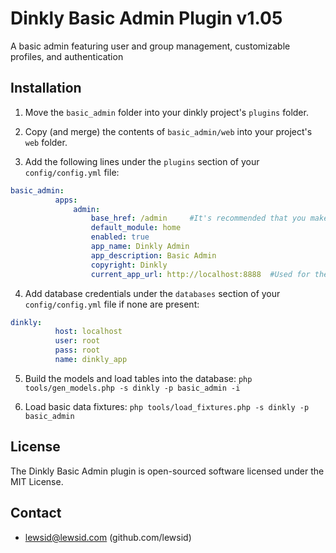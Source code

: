 Dinkly Basic Admin Plugin v1.05
===============================

A basic admin featuring user and group management, customizable profiles, and authentication


Installation
------------

  1. Move the `basic_admin` folder into your dinkly project's `plugins` folder.

  2. Copy (and merge) the contents of `basic_admin/web` into your project's `web` folder.

  3. Add the following lines under the `plugins` section of your `config/config.yml` file:

  ```yaml
  basic_admin:
            apps:
                admin:
                    base_href: /admin     #It's recommended that you make this the same as your primary admin app
                    default_module: home
                    enabled: true
                    app_name: Dinkly Admin
                    app_description: Basic Admin
                    copyright: Dinkly
                    current_app_url: http://localhost:8888  #Used for the password reset emails
  ```

  4. Add database credentials under the `databases` section of your `config/config.yml` file if none are present:

  ```yaml
  dinkly:
            host: localhost
            user: root
            pass: root
            name: dinkly_app
  ```

  5. Build the models and load tables into the database: `php tools/gen_models.php -s dinkly -p basic_admin -i`

  6. Load basic data fixtures: `php tools/load_fixtures.php -s dinkly -p basic_admin`


License
-------

The Dinkly Basic Admin plugin is open-sourced software licensed under the MIT License.


Contact
-------

  - lewsid@lewsid.com (github.com/lewsid)